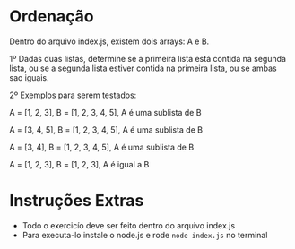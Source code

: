 # Ordenação
Dentro do arquivo index.js, existem dois arrays: A e B.

1º Dadas duas listas, determine se a primeira lista está contida na segunda lista,
 ou se a segunda lista estiver contida na primeira lista, ou se ambas sao iguais.

2º Exemplos para serem testados:

A = [1, 2, 3], B = [1, 2, 3, 4, 5], A é uma sublista de B

A = [3, 4, 5], B = [1, 2, 3, 4, 5], A é uma sublista de B

A = [3, 4], B = [1, 2, 3, 4, 5], A é uma sublista de B

A = [1, 2, 3], B = [1, 2, 3], A é igual a B


 

# Instruções Extras

- Todo o exercicío deve ser feito dentro do arquivo index.js
- Para executa-lo instale o node.js e rode `node index.js` no terminal